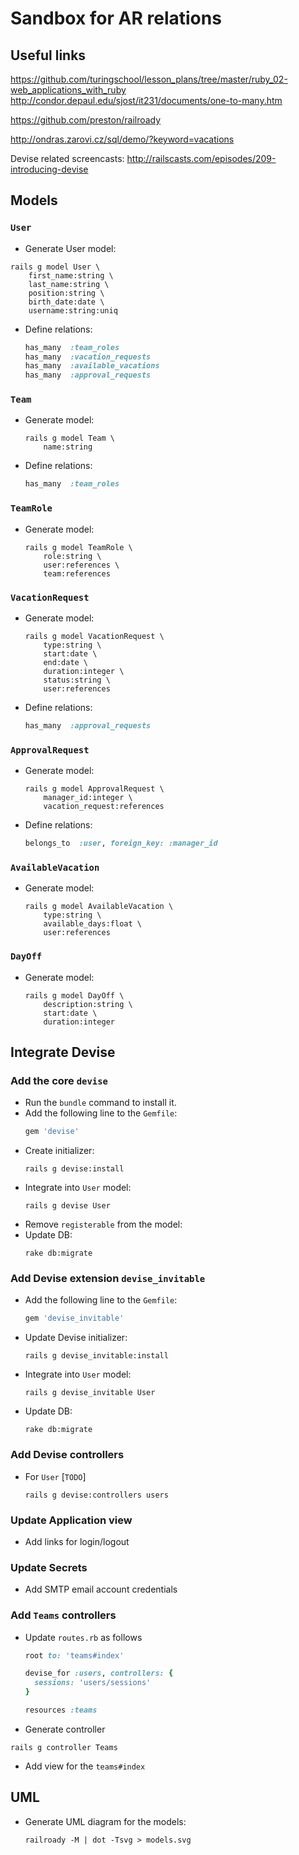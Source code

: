 #   Sandbox for AR relations

##  Useful links
https://github.com/turingschool/lesson_plans/tree/master/ruby_02-web_applications_with_ruby
http://condor.depaul.edu/sjost/it231/documents/one-to-many.htm

https://github.com/preston/railroady

http://ondras.zarovi.cz/sql/demo/?keyword=vacations

Devise related screencasts:
http://railscasts.com/episodes/209-introducing-devise


##  Models
### `User`
- Generate User model:
```
rails g model User \
    first_name:string \
    last_name:string \
    position:string \
    birth_date:date \
    username:string:uniq
```
- Define relations:
  ```ruby
  has_many  :team_roles
  has_many  :vacation_requests
  has_many  :available_vacations
  has_many  :approval_requests
  ```


### `Team`
- Generate model:
  ```
  rails g model Team \
      name:string
  ```
- Define relations:
  ```ruby
  has_many  :team_roles
  ```


### `TeamRole`
- Generate model:
  ```
  rails g model TeamRole \
      role:string \
      user:references \
      team:references
  ```


### `VacationRequest`
- Generate model:
  ```
  rails g model VacationRequest \
      type:string \
      start:date \
      end:date \
      duration:integer \
      status:string \
      user:references
  ```
- Define relations:
  ```ruby
  has_many  :approval_requests
  ```


### `ApprovalRequest`

- Generate model:
  ```
  rails g model ApprovalRequest \
      manager_id:integer \
      vacation_request:references
  ```
- Define relations:
  ```ruby
  belongs_to  :user, foreign_key: :manager_id
  ```


### `AvailableVacation`
- Generate model:
  ```
  rails g model AvailableVacation \
      type:string \
      available_days:float \
      user:references
  ```


### `DayOff`
- Generate model:
  ```
  rails g model DayOff \
      description:string \
      start:date \
      duration:integer
  ```



##  Integrate Devise
### Add the core `devise`
- Run the `bundle` command to install it.
- Add the following line to the `Gemfile`:
  ```ruby
  gem 'devise'
  ```
- Create initializer:
  ```
  rails g devise:install
  ```
- Integrate into `User` model:
  ```
  rails g devise User
  ```
- Remove `registerable` from the model:
- Update DB:
  ```
  rake db:migrate
  ```


### Add Devise extension `devise_invitable`
- Add the following line to the `Gemfile`:
  ```ruby
  gem 'devise_invitable'
  ```
- Update Devise initializer:
  ```
  rails g devise_invitable:install
  ```
- Integrate into `User` model:
  ```
  rails g devise_invitable User
  ```
- Update DB:
  ```
  rake db:migrate
  ```


### Add Devise controllers
- For `User` [`TODO`]
  ```
  rails g devise:controllers users
  ```


### Update Application view
- Add links for login/logout


### Update Secrets
- Add SMTP email account credentials


### Add `Teams` controllers
- Update `routes.rb` as follows
  ```ruby
  root to: 'teams#index'

  devise_for :users, controllers: {
    sessions: 'users/sessions'
  }

  resources :teams
  ```
- Generate controller
```
rails g controller Teams
```
- Add view for the `teams#index`

##  UML
- Generate UML diagram for the models:
  ```
  railroady -M | dot -Tsvg > models.svg
  ```
